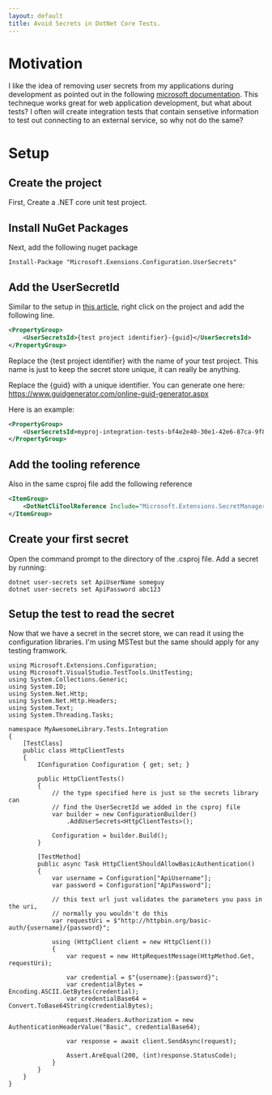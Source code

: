 ```yaml
---
layout: default
title: Avoid Secrets in DotNet Core Tests.
---
```


# Motivation

I like the idea of removing user secrets from my applications during development as pointed out in the following [microsoft documentation](https://docs.microsoft.com/en-us/aspnet/core/security/app-secrets). This techneque works great for web application development, but what about tests? I often will create integration tests that contain sensetive information to test out connecting to an external service, so why not do the same?

# Setup


## Create the project 

First, Create a .NET core unit test project. 

## Install NuGet Packages

Next, add the following nuget package

```
Install-Package "Microsoft.Exensions.Configuration.UserSecrets"
```

## Add the UserSecretId

Similar to the setup in [this article](https://docs.microsoft.com/en-us/aspnet/core/security/app-secrets), right click on the project and add the following line. 

```Xml
<PropertyGroup>
    <UserSecretsId>{test project identifier}-{guid}</UserSecretsId>
</PropertyGroup>
```

Replace the {test project identifier} with the name of your test project. This name is just to keep the secret store unique, it can really be anything. 

Replace the {guid} with a unique identifier. You can generate one here: https://www.guidgenerator.com/online-guid-generator.aspx

Here is an example:

```Xml
<PropertyGroup>
    <UserSecretsId>myproj-integration-tests-bf4e2e40-30e1-42e6-87ca-9f88390a414c</UserSecretsId>
</PropertyGroup>
```

## Add the tooling reference

Also in the same csproj file add the following reference

```Xml
<ItemGroup>
    <DotNetCliToolReference Include="Microsoft.Extensions.SecretManager.Tools" Version="1.0.1" />
</ItemGroup>
```

## Create your first secret

Open the command prompt to the directory of the .csproj file. Add a secret by running:

```
dotnet user-secrets set ApiUserName someguy
dotnet user-secrets set ApiPassword abc123
```

## Setup the test to read the secret

Now that we have a secret in the secret store, we can read it using the configuration libraries. I'm using MSTest but the same should apply for any testing framwork. 

```CSharp
using Microsoft.Extensions.Configuration;
using Microsoft.VisualStudio.TestTools.UnitTesting;
using System.Collections.Generic;
using System.IO;
using System.Net.Http;
using System.Net.Http.Headers;
using System.Text;
using System.Threading.Tasks;

namespace MyAwesomeLibrary.Tests.Integration
{
    [TestClass]
    public class HttpClientTests
    {
        IConfiguration Configuration { get; set; }

        public HttpClientTests()
        {
            // the type specified here is just so the secrets library can 
            // find the UserSecretId we added in the csproj file
            var builder = new ConfigurationBuilder()
                .AddUserSecrets<HttpClientTests>();

            Configuration = builder.Build();
        }

        [TestMethod]
        public async Task HttpClientShouldAllowBasicAuthentication()
        {            
            var username = Configuration["ApiUsername"];
            var password = Configuration["ApiPassword"];

            // this test url just validates the parameters you pass in the uri,
            // normally you wouldn't do this
            var requestUri = $"http://httpbin.org/basic-auth/{username}/{password}";

            using (HttpClient client = new HttpClient())
            { 
                var request = new HttpRequestMessage(HttpMethod.Get, requestUri);
            
                var credential = $"{username}:{password}";
                var credentialBytes = Encoding.ASCII.GetBytes(credential);
                var credentialBase64 = Convert.ToBase64String(credentialBytes);

                request.Headers.Authorization = new AuthenticationHeaderValue("Basic", credentialBase64);

                var response = await client.SendAsync(request);

                Assert.AreEqual(200, (int)response.StatusCode);
            }
        }
    }
}
```